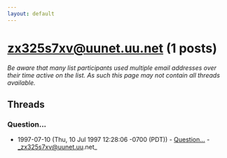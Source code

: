 ```yaml
---
layout: default
---
```


# zx325s7xv@uunet.uu.net (1 posts)

_Be aware that many list participants used multiple email addresses over their time active on the list. As such this page may not contain all threads available._

## Threads

### Question...
+ 1997-07-10 (Thu, 10 Jul 1997 12:28:06 -0700 (PDT)) - [Question...](/archive/1997/07/20f1d3bb319b9bf6690a535a334f44617428bdaf16391ae90519a02b85792a66) - _zx325s7xv@uunet.uu.net_

